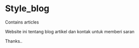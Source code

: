 # Style_blog
 Contains articles

Website ini tentang blog artikel dan kontak untuk memberi saran


Thanks..